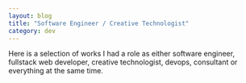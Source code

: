 ```yaml
---
layout: blog
title: "Software Engineer / Creative Technologist"
category: dev
---
```


Here is a selection of works I had a role as either software engineer, fullstack web developer, creative technologist, devops, consultant or everything at the same time.
